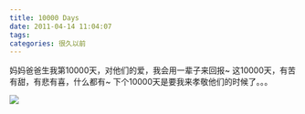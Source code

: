 ```yaml
---
title: 10000 Days
date: 2011-04-14 11:04:07
tags:
categories: 很久以前
---
```


妈妈爸爸生我第10000天，对他们的爱，我会用一辈子来回报~ 这10000天，有苦有甜，有悲有喜，什么都有~ 下个10000天是要我来孝敬他们的时候了。。。


![](http://7xqfs2.com1.z0.glb.clouddn.com/10000.jpg)
